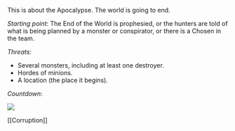 
This is about the Apocalypse. The world is going to end.

*Starting point*: The End of the World is prophesied, or the hunters are told of what is being planned by a monster or conspirator, or there is a Chosen in the team.

*Threats:*

- Several monsters, including at least one destroyer.
- Hordes of minions.
- A location (the place it begins).

*Countdown*:

![](MotWIMG22.jpeg)

[[Corruption]]
